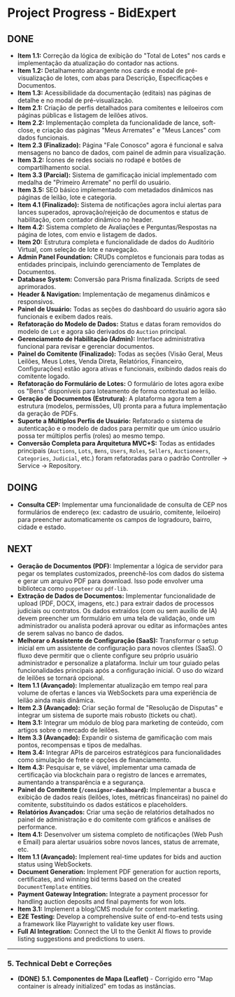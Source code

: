 # Project Progress - BidExpert

## DONE
- **Item 1.1:** Correção da lógica de exibição do "Total de Lotes" nos cards e implementação da atualização do contador nas actions.
- **Item 1.2:** Detalhamento abrangente nos cards e modal de pré-visualização de lotes, com abas para Descrição, Especificações e Documentos.
- **Item 1.3:** Acessibilidade da documentação (editais) nas páginas de detalhe e no modal de pré-visualização.
- **Item 2.1:** Criação de perfis detalhados para comitentes e leiloeiros com páginas públicas e listagem de leilões ativos.
- **Item 2.2:** Implementação completa da funcionalidade de lance, soft-close, e criação das páginas "Meus Arremates" e "Meus Lances" com dados funcionais.
- **Item 2.3 (Finalizado):** Página "Fale Conosco" agora é funcional e salva mensagens no banco de dados, com painel de admin para visualização.
- **Item 3.2:** Ícones de redes sociais no rodapé e botões de compartilhamento social.
- **Item 3.3 (Parcial):** Sistema de gamificação inicial implementado com medalha de "Primeiro Arremate" no perfil do usuário.
- **Item 3.5:** SEO básico implementado com metadados dinâmicos nas páginas de leilão, lote e categoria.
- **Item 4.1 (Finalizado):** Sistema de notificações agora inclui alertas para lances superados, aprovação/rejeição de documentos e status de habilitação, com contador dinâmico no header.
- **Item 4.2:** Sistema completo de Avaliações e Perguntas/Respostas na página de lotes, com envio e listagem de dados.
- **Item 20:** Estrutura completa e funcionalidade de dados do Auditório Virtual, com seleção de lote e navegação.
- **Admin Panel Foundation:** CRUDs completos e funcionais para todas as entidades principais, incluindo gerenciamento de Templates de Documentos.
- **Database System:** Conversão para Prisma finalizada. Scripts de seed aprimorados.
- **Header & Navigation:** Implementação de megamenus dinâmicos e responsivos.
- **Painel de Usuário:** Todas as seções do dashboard do usuário agora são funcionais e exibem dados reais.
- **Refatoração do Modelo de Dados:** Status e datas foram removidos do modelo de `Lot` e agora são derivados do `Auction` principal.
- **Gerenciamento de Habilitação (Admin):** Interface administrativa funcional para revisar e gerenciar documentos.
- **Painel do Comitente (Finalizado):** Todas as seções (Visão Geral, Meus Leilões, Meus Lotes, Venda Direta, Relatórios, Financeiro, Configurações) estão agora ativas e funcionais, exibindo dados reais do comitente logado.
- **Refatoração do Formulário de Lotes:** O formulário de lotes agora exibe os "Bens" disponíveis para loteamento de forma contextual ao leilão.
- **Geração de Documentos (Estrutura):** A plataforma agora tem a estrutura (modelos, permissões, UI) pronta para a futura implementação da geração de PDFs.
- **Suporte a Múltiplos Perfis de Usuário:** Refatorado o sistema de autenticação e o modelo de dados para permitir que um único usuário possa ter múltiplos perfis (roles) ao mesmo tempo.
- **Conversão Completa para Arquitetura MVC+S:** Todas as entidades principais (`Auctions`, `Lots`, `Bens`, `Users`, `Roles`, `Sellers`, `Auctioneers`, `Categories`, `Judicial`, etc.) foram refatoradas para o padrão Controller -> Service -> Repository.

## DOING
- **Consulta CEP:** Implementar uma funcionalidade de consulta de CEP nos formulários de endereço (ex: cadastro de usuário, comitente, leiloeiro) para preencher automaticamente os campos de logradouro, bairro, cidade e estado.

## NEXT
- **Geração de Documentos (PDF):** Implementar a lógica de servidor para pegar os templates customizados, preenchê-los com dados do sistema e gerar um arquivo PDF para download. Isso pode envolver uma biblioteca como `puppeteer` ou `pdf-lib`.
- **Extração de Dados de Documentos:** Implementar funcionalidade de upload (PDF, DOCX, imagens, etc.) para extrair dados de processos judiciais ou contratos. Os dados extraídos (com ou sem auxílio de IA) devem preencher um formulário em uma tela de validação, onde um administrador ou analista poderá aprovar ou editar as informações antes de serem salvas no banco de dados.
- **Melhorar o Assistente de Configuração (SaaS):** Transformar o setup inicial em um assistente de configuração para novos clientes (SaaS). O fluxo deve permitir que o cliente configure seu próprio usuário administrador e personalize a plataforma. Incluir um tour guiado pelas funcionalidades principais após a configuração inicial. O uso do wizard de leilões se tornará opcional.
- **Item 1.1 (Avançado):** Implementar atualização em tempo real para volume de ofertas e lances via WebSockets para uma experiência de leilão ainda mais dinâmica.
- **Item 2.3 (Avançado):** Criar seção formal de "Resolução de Disputas" e integrar um sistema de suporte mais robusto (tickets ou chat).
- **Item 3.1:** Integrar um módulo de blog para marketing de conteúdo, com artigos sobre o mercado de leilões.
- **Item 3.3 (Avançado):** Expandir o sistema de gamificação com mais pontos, recompensas e tipos de medalhas.
- **Item 3.4:** Integrar APIs de parceiros estratégicos para funcionalidades como simulação de frete e opções de financiamento.
- **Item 4.3:** Pesquisar e, se viável, implementar uma camada de certificação via blockchain para o registro de lances e arremates, aumentando a transparência e a segurança.
- **Painel do Comitente (`/consignor-dashboard`):** Implementar a busca e exibição de dados reais (leilões, lotes, métricas financeiras) no painel do comitente, substituindo os dados estáticos e placeholders.
- **Relatórios Avançados:** Criar uma seção de relatórios detalhados no painel de administração e do comitente com gráficos e análises de performance.
- **Item 4.1:** Desenvolver um sistema completo de notificações (Web Push e Email) para alertar usuários sobre novos lances, status de arremate, etc.
- **Item 1.1 (Avançado):** Implement real-time updates for bids and auction status using WebSockets.
- **Document Generation:** Implement PDF generation for auction reports, certificates, and winning bid terms based on the created `DocumentTemplate` entities.
- **Payment Gateway Integration:** Integrate a payment processor for handling auction deposits and final payments for won lots.
- **Item 3.1:** Implement a blog/CMS module for content marketing.
- **E2E Testing:** Develop a comprehensive suite of end-to-end tests using a framework like Playwright to validate key user flows.
- **Full AI Integration:** Connect the UI to the Genkit AI flows to provide listing suggestions and predictions to users.



---

### 5. Technical Debt e Correções

- **(DONE)** **5.1. Componentes de Mapa (Leaflet)** - Corrigido erro "Map container is already initialized" em todas as instâncias.
